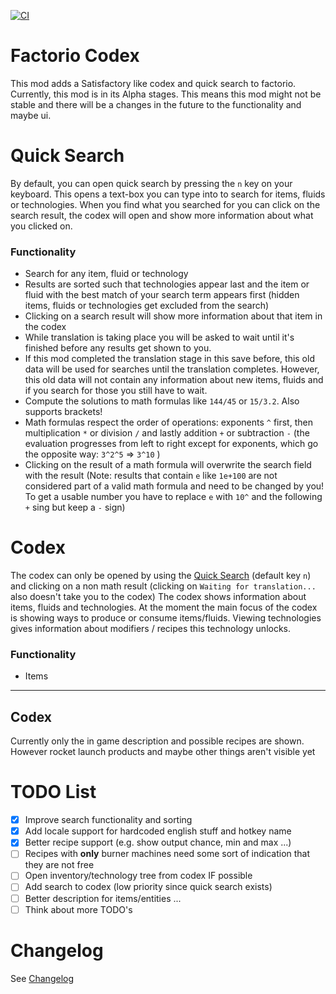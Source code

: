 [![CI](https://github.com/sfybb/Factorio-Codex/actions/workflows/node.js.yml/badge.svg?branch=master)](https://github.com/sfybb/Factorio-Codex/actions/workflows/node.js.yml)
# Factorio Codex
This mod adds a Satisfactory like codex and quick search to factorio.
Currently, this mod is in its Alpha stages. This means this mod might not be stable and there will be a changes
in the future to the functionality and maybe ui.

# Quick Search
By default, you can open quick search by pressing the `n` key on your keyboard.
This opens a text-box you can type into to search for items, fluids or technologies.
When you find what you searched for you can click on the search result, the codex will open and show more
information about what you clicked on.

### Functionality
* Search for any item, fluid or technology
* Results are sorted such that technologies appear last and the item or fluid with the best match of your
  search term appears first (hidden items, fluids or technologies get excluded from the search)
* Clicking on a search result will show more information about that item in the codex
* While translation is taking place you will be asked to wait until it's finished before any results get shown to you.
* If this mod completed the translation stage in this save before, this old data will be used for searches until the
  translation completes. However, this old data will not contain any information about new items, fluids and
  if you search for those you still have to wait.
* Compute the solutions to math formulas like `144/45` or `15/3.2`. Also supports brackets!
* Math formulas respect the order of operations: exponents `^` first, then multiplication `*` or division `/`
  and lastly addition `+` or subtraction `-` (the evaluation progresses from left to right except for exponents,
  which go the opposite way: `3^2^5` => `3^10` )
* Clicking on the result of a math formula will overwrite the search field with the result
  (Note: results that contain `e` like `1e+100` are not considered part of a valid math formula 
  and need to be changed by you! To get a usable number you have to replace `e` with `10^` and the following `+`
  sing but keep a `-` sign)


# Codex
The codex can only be opened by using the [Quick Search](#Quick-Search) (default key `n`) and clicking on a non math result
(clicking on `Waiting for translation...` also doesn't take you to the codex)
The codex shows information about items, fluids and technologies. At the moment the main focus of the codex is showing
ways to produce or consume items/fluids. Viewing technologies gives information about modifiers / recipes this technology unlocks.

### Functionality
* Items

--------------------
## Codex

Currently only the in game description and possible recipes are shown.
However rocket launch products and maybe other things aren't visible yet

# TODO List
- [X] Improve search functionality and sorting
- [X] Add locale support for hardcoded english stuff and hotkey name
- [X] Better recipe support (e.g. show output chance, min and max ...)
- [ ] Recipes with **only** burner machines need some sort of indication that they are not free 
- [ ] Open inventory/technology tree from codex IF possible
- [ ] Add search to codex (low priority since quick search exists)
- [ ] Better description for items/entities ...
- [ ] Think about more TODO's

# Changelog
See [Changelog](Changelog.md)
